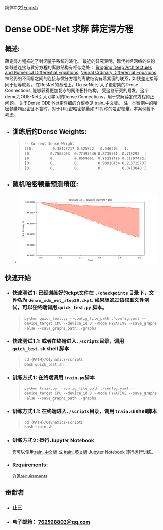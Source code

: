 简体中文|[English](README.md)

# Dense ODE-Net 求解 薛定谔方程

## 概述:
薛定谔方程描述了封闭量子系统的演化。 
最近的研究表明，现代神经网络的结钩如残差连接与微分方程的离散结构有相似之处：
[Bridging Deep Architectures and Numerical Differential Equations](https://arxiv.org/pdf/1710.10121.pdf); 
[Neural Ordinary Differential Equations](https://arxiv.org/pdf/1806.07366.pdf). 
神经网络不同层之间的连接与微分方程的离散结钩有着紧密的联系，如残差连接等同于恒等映射。
在ResNet的基础上，DenseNet引入了更密集的Dense Connections, 能够获得更加复杂的网络拓扑结构。
受这些研究的启发，这个demo为ODE-Net引入可学习的Dense Connections，用于求解薛定谔方程的正问题。
关于Dense ODE-Net更详细的介绍参见 [train_中文版](train_CN.ipynb)。
注：本案例中的哈密顿量均厄密且不含时，对于非厄密哈密顿量如PT对称的哈密顿量，本案例暂不考虑。

* ## 训练后的Dense Weights:
    >```
    > -- Current Dense Weight
    > [[0.         0.38127717 0.525522   0.546216   1.        ]
    > [0.         0.7565703  0.77493346 0.8735501  0.768293  ]
    > [0.         0.         0.8958091  0.85228485 0.25397432]
    > [0.         0.         0.         0.90918434 0.21371573]
    > [0.         0.         0.         0.         0.0413048 ]]
    >```
    
* ## 随机哈密顿量预测精度:
  * ![test_acc](images/accuracies_1.png)

## 快速开始
* ### 快速测试 1: 已经训练好的ckpt文件在 `./checkpoints` 目录下，文件名为 `dense_ode_net_step20.ckpt`. 如果想通过该权重文件测试，可以在终端调用 `quick_test.py` 脚本。
    >```
    > python quick_test.py --config_file_path ./config.yaml --device_target CPU --device_id 0 --mode PYNATIVE --save_graphs False --save_graphs_path ./graphs
    >```

* ### 快速测试 1.1: 或者在终端进入`./scripts`目录，调用 `quick_test.sh` shell 脚本
    >```
    > cd {PATH}/Qdynamics/scripts
    > bash quick_test.sh
    >```

* ### 训练方式 1: 在终端调用 `train.py`脚本
    >```
    > python train.py --config_file_path ./config.yaml --device_target CPU --device_id 0 --mode PYNATIVE --save_graphs False --save_graphs_path ./graphs
    >```

* ### 训练方式 1.1: 在终端进入`./scripts`目录，调用 `train.sh`shell脚本
    >```
    > cd {PATH}/Qdynamics/scripts
    > bash train.sh
    >```

* ### 训练方式 2: 运行 Jupyter Notebook
    您可以使用[train_中文版](train_CN.ipynb) 或 [train_英文版](train.ipynb) Jupyter Notebook 逐行运行训练。

* ### Requirements:
    详见[requirements](requirements.txt)

## 贡献者
* ### 止三
* ### 电子邮箱： 762598802@qq.com